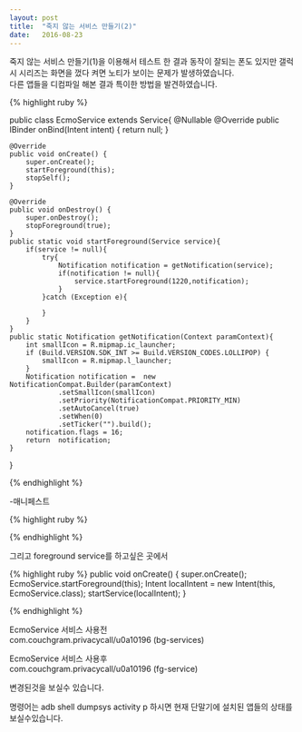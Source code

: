 ```yaml
---
layout: post
title:  "죽지 않는 서비스 만들기(2)"
date:   2016-08-23
---
```

죽지 않는 서비스 만들기(1)을 이용해서 테스트 한 결과 동작이 잘되는 폰도 있지만
갤럭시 시리즈는 화면을 껐다 켜면 노티가 보이는 문제가 발생하였습니다. <br />
다른 앱들을 디컴파일 해본 결과 특이한 방법을 발견하였습니다.<br />


{% highlight ruby %}

public class EcmoService extends Service{
    @Nullable
    @Override
    public IBinder onBind(Intent intent) {
        return null;
    }

    @Override
    public void onCreate() {
        super.onCreate();
        startForeground(this);
        stopSelf();
    }

    @Override
    public void onDestroy() {
        super.onDestroy();
        stopForeground(true);
    }
    public static void startForeground(Service service){
        if(service != null){
            try{
                Notification notification = getNotification(service);
                if(notification != null){
                    service.startForeground(1220,notification);
                }
            }catch (Exception e){

            }
        }
    }
    public static Notification getNotification(Context paramContext){
        int smallIcon = R.mipmap.ic_launcher;
        if (Build.VERSION.SDK_INT >= Build.VERSION_CODES.LOLLIPOP) {
            smallIcon = R.mipmap.l_launcher;
        }
        Notification notification =  new NotificationCompat.Builder(paramContext)
                .setSmallIcon(smallIcon)
                .setPriority(NotificationCompat.PRIORITY_MIN)
                .setAutoCancel(true)
                .setWhen(0)
                .setTicker("").build();
        notification.flags = 16;
        return  notification;
    }
}

{% endhighlight %}

-매니페스트

{% highlight ruby %}
<service android:exported="false" android:name=".service.EcmoService" android:process=":locker" />

{% endhighlight %}

그리고 foreground service를 하고싶은 곳에서

{% highlight ruby %}
public void onCreate() {
  super.onCreate();
  EcmoService.startForeground(this);
  Intent localIntent = new Intent(this, EcmoService.class);
  startService(localIntent);
}

{% endhighlight %}

EcmoService 서비스 사용전<br />
com.couchgram.privacycall/u0a10196 (bg-services)

EcmoService 서비스 사용후<br />
com.couchgram.privacycall/u0a10196 (fg-service)<br />

변경된것을 보실수 있습니다.

명령어는 adb shell dumpsys activity p 하시면 현재 단말기에 설치된 앱들의 상태를 보실수있습니다.

